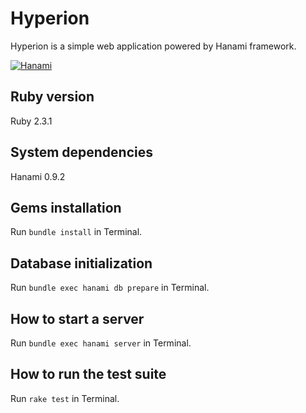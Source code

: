 # Hyperion

Hyperion is a simple web application powered by Hanami framework.

[![Hanami](http://hanamirb.org/images/logo.png)](http://hanamirb.org/)

## Ruby version

Ruby 2.3.1

## System dependencies

Hanami 0.9.2

## Gems installation

Run `bundle install` in Terminal.

## Database initialization

Run `bundle exec hanami db prepare` in Terminal.

## How to start a server

Run `bundle exec hanami server` in Terminal.

## How to run the test suite

Run `rake test` in Terminal.
